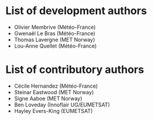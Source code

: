 # List of development authors
* Olivier Membrive (Météo-France)
* Gwenaël Le Bras (Météo-France)
* Thomas Lavergne (MET Norway)
* Lou-Anne Quellet (Météo-France)

# List of contributory authors
* Cécile Hernandez (Météo-France)
* Steinar Eastwood (MET Norway)
* Signe Aaboe (MET Norway)
* Ben Loveday (Innoflair UG/EUMETSAT)
* Hayley Evers-King (EUMETSAT)